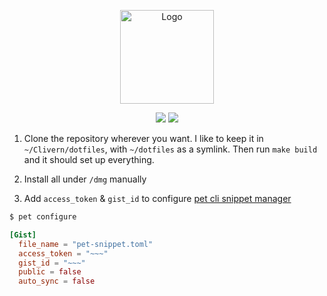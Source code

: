 <p align="center">
    <img alt="Logo" src="https://raw.githubusercontent.com/Clivern/dotfiles/master/img/logo.png" height="150" />
    <p align="center">
        <img src="https://travis-ci.org/Clivern/dotfiles.svg?branch=master">
        <img src="https://img.shields.io/badge/LICENSE-MIT-orange.svg">
    </p>
</p>



1. Clone the repository wherever you want. I like to keep it in `~/Clivern/dotfiles`, with `~/dotfiles` as a symlink. Then run `make build` and it should set up everything.

2. Install all under `/dmg` manually

3. Add `access_token` & `gist_id` to configure [pet cli snippet manager](https://github.com/knqyf263/pet)
```bash
$ pet configure
```

```toml
[Gist]
  file_name = "pet-snippet.toml"
  access_token = "~~~"
  gist_id = "~~~"
  public = false
  auto_sync = false
```

